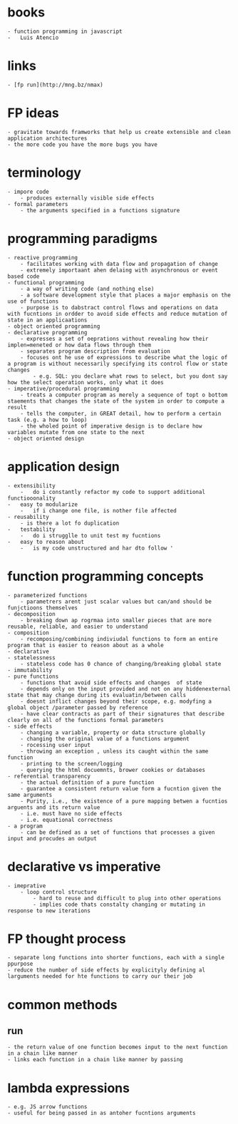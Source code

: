 # books 
	- function programming in javascript 
	- 	Luis Atencio

# links 
	- [fp run](http://mng.bz/nmax)


# FP ideas
	- gravitate towards framworks that help us create extensible and clean application architectures 
	- the more code you have the more bugs you have


# terminology 
	- impore code 
		- produces externally visible side effects
	- formal parameters 
		- the arguments specified in a functions signature


# programming paradigms
	- reactive programming 
		- facilitates working with data flow and propagation of change 
		- extremely importaant ahen delaing with asynchronous or event based code 
	- functional programming 
		- a way of writing code (and nothing else) 
		- a software development style that places a major emphasis on the use of functions 
		- purpose is to dabstract control flows and operations on data with fucntions in ordder to avoid side effects and reduce mutation of state in an applicaations 
	- object oriented programming
	- declarative programming 
		- expresses a set of oeprations without revealing how their implen=meneted or how data flows through them 
		- separates program description from evaluation 
		- focuses ont he use of expressions to describe what the logic of a program is without necessarily specifying its control flow or state changes 
			- e.g. SQL: you declare what rows to select, but you dont say how the select operation works, only what it does
	- imperative/procedural programming 
		- treats a computer program as merely a sequence of topt o bottom staements that changes the state of the system in order to compute a result
		- tells the computer, in GREAT detail, how to perform a certain task (e.g. a how to loop) 
		- the wholed point of imperative design is to declare how variables mutate from one state to the next
	- object oriented design 


# application design 
	- extensibility 
		-	do i constantly refactor my code to support additional functiooonality 
	-	easy to modularize
		-	if i change one file, is nother file affected 
	- reusability 
		- is there a lot fo duplication 
	-	testability 
		-	do i strugglle to unit test my fucntions 
	-	easy to reason about 
		-	is my code unstructured and har dto follow '



# function programming concepts 
	- parameterized functions 
		- parametrers arent just scalar values but can/and should be funjctioons themselves
	- decomposition 
		- breaking down ap rogrmaa into smaller pieces that are more reusable, reliable, and easier to understand 
	- composition 
		- recomposing/combining indiviudal functions to form an entire program that is easier to reason about as a whole 
	- declarative 
	- statelessness 
		- stateless code has 0 chance of changing/breaking global state
	- immutability 
	- pure functions 
		- functions that avoid side effects and changes  of state 
		- depends only on the input provided and not on any hiddenexternal state that may change during its evaluatin/between calls 
		- doesnt inflict changes beyond their scope, e.g. modyfing a global object /parameter passed by reference
		- have clear contracts as part of their signatures that describe clearly on all of the functions formal parameters
	- side effects
		- changing a variable, property or data structure globally 
		- changing the original value of a functions argument 
		- rocessing user input 
		- throwing an exception , unless its caught within the same function 
		- printing to the screen/logging 
		- querying the html docuemnts, brower cookies or databases
	- referential transparency 
		- the actual definition of a pure function
		- guarantee a consistent return value form a fucntion given the same arguments 
		- Purity, i.e., the existence of a pure mapping betwen a fucntios arguents and its return value 
		- i.e. must have no side effects
		- i.e. equational correctness
	- a program 
		- can be defined as a set of functions that processes a given input and procudes an output 

# declarative vs imperative 
	- imeprative 
		- loop control structure 
			- hard to reuse and difficult to plug into other operations 
			- implies code thats constalty changing or mutating in response to new iterations 


# FP thought process 
	- separate long functions into shorter functions, each with a single ppurpose 
	- reduce the number of side effects by explicityly defining al larguments needed for hte functions to carry our their job 

# common methods 
## run 
	- the return value of one function becomes input to the next function in a chain like manner
	- links each function in a chain like manner by passing 
# lambda expressions
	- e.g. JS arrow functions 
	- useful for being passed in as antoher fucntions arguments 
